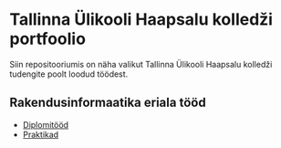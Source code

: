 # Tallinna Ülikooli Haapsalu kolledži portfoolio

Siin repositooriumis on näha valikut Tallinna Ülikooli Haapsalu kolledži tudengite poolt loodud töödest.

## Rakendusinformaatika eriala tööd

- [Diplomitööd](https://github.com/TLUHK-Portfolio/Portfoolio/blob/main/RIF/diplomitood/README.md)
- [Praktikad](https://github.com/TLUHK-Portfolio/Portfoolio/blob/main/RIF/praktikad/README.md)
